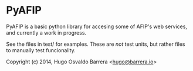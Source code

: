 PyAFIP
======

PyAFIP is a basic python library for accesing some of AFIP's web services, and
currently a work in progress.

See the files in test/ for examples. These are *not* test units, but rather
files to manually test funcionality.

Copyright (c) 2014, Hugo Osvaldo Barrera &lt;hugo@barrera.io&gt;
